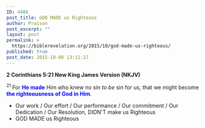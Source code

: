 ```yaml
---
ID: 4486
post_title: GOD MADE us Righteous
author: Praison
post_excerpt: ""
layout: post
permalink: >
  https://biblerevelation.org/2015/10/god-made-us-righteous/
published: true
post_date: 2015-10-06 13:11:17
---
```

<strong><span class="passage-display-bcv">2 Corinthians 5:21
</span><span class="passage-display-version">New King James Version (NKJV)</span></strong>

<span id="en-NKJV-28899" class="text 2Cor-5-21"><sup class="versenum">21 </sup>For <span style="color: #0000ff;"><strong>He made</strong></span> Him who knew no sin <i>to be</i> sin for us, that we might become <span style="color: #0000ff;"><strong>the righteousness of God in Him</strong></span>.</span>
<ul>
	<li>Our work / Our effort / Our performance / Our commitment / Our Dedication / Our Resolution, DIDN'T make us Righteous</li>
	<li>GOD MADE us Righteous</li>
</ul>